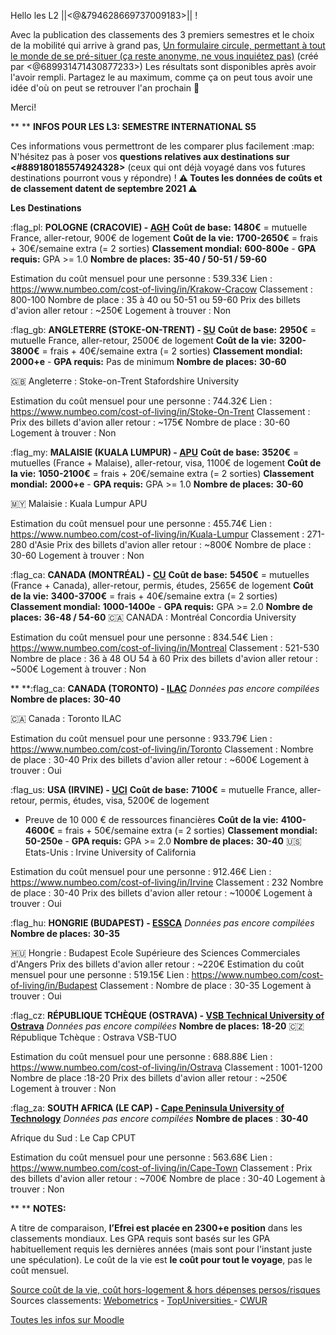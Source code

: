 Hello les L2 ||<@&794628669737009183>|| !

Avec la publication des classements des 3 premiers semestres et le choix de la mobilité qui arrive à grand pas,
[Un formulaire circule, permettant à tout le monde de se pré-situer (ça reste anonyme, ne vous inquiétez pas)](https://forms.gle/5oC6osJFc3EXDz1H6) (créé par <@689931471430877233>)
Les résultats sont disponibles après avoir l'avoir rempli.
Partagez le au maximum, comme ça on peut tous avoir une idée d'où on peut se retrouver l'an prochain 🙂

Merci!


**
** **__INFOS POUR LES L3: SEMESTRE INTERNATIONAL S5__**

Ces informations vous permettront de les comparer plus facilement :map:
N'hésitez pas à poser vos **questions relatives aux destinations sur <#889180185574924328>** (ceux qui ont déjà voyagé dans vos futures destinations pourront vous y répondre) !
**:warning: Toutes les données de coûts et de classement datent de septembre 2021 :warning:**

 **Les Destinations**

:flag_pl:  **POLOGNE (CRACOVIE) - [AGH](https://www.agh.edu.pl/en)** 
__Coût de base:__ **1480€** = mutuelle France, aller-retour, 900€ de logement
__Coût de la vie:__ **1700-2650€** = frais + 30€/semaine extra (= 2 sorties)
__Classement mondial:__ **600-800e** - __GPA requis:__ GPA >= 1.0
__Nombre de places:__ **35-40 / 50-51 / 59-60**

Estimation du coût mensuel pour une personne : 539.33€ 
Lien :  https://www.numbeo.com/cost-of-living/in/Krakow-Cracow
Classement : 800-100
Nombre de place : 35 à 40 ou 50-51 ou 59-60
Prix des billets d'avion aller retour : ~250€
Logement à trouver : Non

:flag_gb:  **ANGLETERRE (STOKE-ON-TRENT) - [SU](https://www.staffs.ac.uk/)**
__Coût de base:__ **2950€** = mutuelle France, aller-retour, 2500€ de logement
__Coût de la vie:__ **3200-3800€** = frais + 40€/semaine extra (= 2 sorties)
__Classement mondial:__ **2000+e** - __GPA requis:__ Pas de minimum
__Nombre de places:__ **30-60**

🇬🇧  Angleterre : Stoke-on-Trent Stafordshire University

Estimation du coût mensuel pour une personne : 744.32€
Lien :  https://www.numbeo.com/cost-of-living/in/Stoke-On-Trent
Classement : 
Prix des billets d'avion aller retour : ~175€
Nombre de place : 30-60
Logement à trouver : Non 


:flag_my:  **MALAISIE (KUALA LUMPUR) - [APU](https://www.apu.edu.my/)**
__Coût de base:__ **3520€** = mutuelles (France + Malaise), aller-retour, visa, 1100€ de logement
__Coût de la vie:__ **1050-2100€** = frais + 20€/semaine extra (= 2 sorties)
__Classement mondial:__ **2000+e** - __GPA requis:__ GPA >= 1.0
__Nombre de places:__ **30-60**

🇲🇾 Malaisie : Kuala Lumpur APU

Estimation du coût mensuel pour une personne : 455.74€
Lien :  https://www.numbeo.com/cost-of-living/in/Kuala-Lumpur
Classement : 271-280 d'Asie
Prix des billets d'avion aller retour : ~800€
Nombre de place : 30-60
Logement à trouver : Non


:flag_ca:  **CANADA (MONTRÉAL) - [CU](https://www.concordia.ca/)**
__Coût de base:__ **5450€** = mutuelles (France + Canada), aller-retour, permis, études, 2565€ de logement
__Coût de la vie:__ **3400-3700€** = frais + 40€/semaine extra (= 2 sorties)
__Classement mondial:__ **1000-1400e** - __GPA requis:__ GPA >= 2.0
__Nombre de places:__ **36-48 / 54-60**
🇨🇦  CANADA : Montréal Concordia University

Estimation du coût mensuel pour une personne : 834.54€
Lien :  https://www.numbeo.com/cost-of-living/in/Montreal
Classement : 521-530
Nombre de place : 36 à 48 OU 54 à 60
Prix des billets d'avion aller retour : ~500€
Logement à trouver : Non



**
**:flag_ca:  **CANADA (TORONTO) - [ILAC](https://www.ilac.com/toronto/)**
*Données pas encore compilées*
__Nombre de places:__ **30-40**

🇨🇦  Canada : Toronto ILAC

Estimation du coût mensuel pour une personne : 933.79€
Lien :  https://www.numbeo.com/cost-of-living/in/Toronto
Classement : 
Nombre de place : 30-40 
Prix des billets d'avion aller retour : ~600€
Logement à trouver : Oui

:flag_us:  **USA (IRVINE) - [UCI](https://uci.edu/)**
__Coût de base:__ **7100€** = mutuelle France, aller-retour, permis, études, visa, 5200€ de logement
+ Preuve de 10 000 € de ressources financières
__Coût de la vie:__ **4100-4600€** = frais + 50€/semaine extra (= 2 sorties)
__Classement mondial:__ **50-250e** - __GPA requis:__ GPA >= 2.0
__Nombre de places:__ **30-40**
🇺🇸 Etats-Unis : Irvine University of California

Estimation du coût mensuel pour une personne : 912.46€
Lien :  https://www.numbeo.com/cost-of-living/in/Irvine
Classement : 232
Nombre de place : 30-40
Prix des billets d'avion aller retour : ~1000€
Logement à trouver : Oui


:flag_hu:  **HONGRIE (BUDAPEST) - [ESSCA](https://www.essca.fr/lessca/les-sites-du-groupe/essca-budapest)**
*Données pas encore compilées*
__Nombre de places:__ **30-35**

🇭🇺  Hongrie : Budapest Ecole Supérieure des Sciences Commerciales d'Angers
Prix des billets d'avion aller retour : ~220€
Estimation du coût mensuel pour une personne : 519.15€
Lien :  https://www.numbeo.com/cost-of-living/in/Budapest
Classement : 
Nombre de place : 30-35
Logement à trouver : Oui 



:flag_cz:  **RÉPUBLIQUE TCHÈQUE (OSTRAVA) - [VSB Technical University of Ostrava](https://www.vsb.cz/en/)**
*Données pas encore compilées*
__Nombre de places:__ **18-20**
🇨🇿  République Tchèque : Ostrava VSB-TUO

Estimation du coût mensuel pour une personne : 688.88€
Lien :  https://www.numbeo.com/cost-of-living/in/Ostrava
Classement : 1001-1200
Nombre de place :18-20
Prix des billets d'avion aller retour : ~250€
Logement à trouver : Non

:flag_za:  **SOUTH AFRICA (LE CAP) - [Cape Peninsula University of Technology](https://www.cput.ac.za/)**
*Données pas encore compilées*
__Nombre de places__ : **30-40**

Afrique du Sud : Le Cap CPUT

Estimation du coût mensuel pour une personne : 563.68€
Lien :  https://www.numbeo.com/cost-of-living/in/Cape-Town
Classement : 
Prix des billets d'avion aller retour : ~700€
Nombre de place : 30-40
Logement à trouver : Non


**
** **NOTES:**

A titre de comparaison, **l’Efrei est placée en 2300+e  position** dans les classements mondiaux.
Les GPA requis sont basés sur les GPA habituellement requis les dernières années (mais sont pour l'instant juste une spéculation).
Le coût de la vie est **le coût pour tout le voyage**, pas le coût mensuel.

[Source coût de la vie, coût hors-logement & hors dépenses persos/risques](https://www.numbeo.com)
Sources classements: [Webometrics](https://webometrics.info/en) - [TopUniversities ](https://www.topuniversities.com) - [CWUR](https://cwur.org/2021-22.php)

[Toutes les infos sur Moodle](https://moodle.myefrei.fr/pluginfile.php/229799/mod_resource/content/2/Amphi%20L3%20Fall%202022.pdf)
